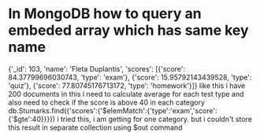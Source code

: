 
# In MongoDB how to query an embeded array which has same key name

{'_id': 103, 'name': 'Fleta Duplantis', 'scores': [{'score': 84.37799696030743, 'type': 'exam'}, {'score': 15.95792143439528, 'type': 'quiz'}, {'score': 77.80745176713172, 'type': 'homework'}]}
like this i have 200 documents
in this i need to calculate average for each test type and also need to check if the score is above 40 in each category
db.Stumarks.find({'scores':{'$elemMatch':{'type':'exam','score':{'$gte':40}}}})
i tried this, i am getting for one category. but i couldn't store this result in separate collection using $out command

        